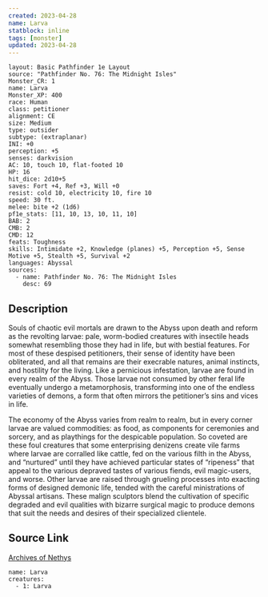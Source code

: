 ```yaml
---
created: 2023-04-28
name: Larva
statblock: inline
tags: [monster]
updated: 2023-04-28
---
```

```statblock
layout: Basic Pathfinder 1e Layout
source: "Pathfinder No. 76: The Midnight Isles"
Monster_CR: 1
name: Larva
Monster_XP: 400
race: Human
class: petitioner
alignment: CE
size: Medium
type: outsider
subtype: (extraplanar)
INI: +0
perception: +5
senses: darkvision
AC: 10, touch 10, flat-footed 10
HP: 16
hit_dice: 2d10+5
saves: Fort +4, Ref +3, Will +0
resist: cold 10, electricity 10, fire 10
speed: 30 ft.
melee: bite +2 (1d6)
pf1e_stats: [11, 10, 13, 10, 11, 10]
BAB: 2
CMB: 2
CMD: 12
feats: Toughness
skills: Intimidate +2, Knowledge (planes) +5, Perception +5, Sense Motive +5, Stealth +5, Survival +2
languages: Abyssal
sources:
  - name: Pathfinder No. 76: The Midnight Isles
    desc: 69
```
## Description
Souls of chaotic evil mortals are drawn to the Abyss upon death and reform as the revolting larvae: pale, worm-bodied creatures with insectile heads somewhat resembling those they had in life, but with bestial features. For most of these despised petitioners, their sense of identity have been obliterated, and all that remains are their execrable natures, animal instincts, and hostility for the living. Like a pernicious infestation, larvae are found in every realm of the Abyss. Those larvae not consumed by other feral life eventually undergo a metamorphosis, transforming into one of the endless varieties of demons, a form that often mirrors the petitioner’s sins and vices in life.

 The economy of the Abyss varies from realm to realm, but in every corner larvae are valued commodities: as food, as components for ceremonies and sorcery, and as playthings for the despicable population. So coveted are these foul creatures that some enterprising denizens create vile farms where larvae are corralled like cattle, fed on the various filth in the Abyss, and “nurtured” until they have achieved particular states of “ripeness” that appeal to the various depraved tastes of various fiends, evil magic-users, and worse. Other larvae are raised through grueling processes into exacting forms of designed demonic life, tended with the careful ministrations of Abyssal artisans. These malign sculptors blend the cultivation of specific degraded and evil qualities with bizarre surgical magic to produce demons that suit the needs and desires of their specialized clientele.
## Source Link
[Archives of Nethys](https://aonprd.com/MonsterDisplay.aspx?ItemName=Larva)
```encounter-table
name: Larva
creatures:
  - 1: Larva
```
